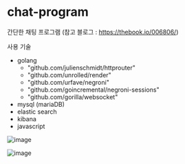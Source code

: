 # chat-program

간단한 채팅 프로그램
(참고 블로그 : https://thebook.io/006806/)

사용 기술
- golang
    - "github.com/julienschmidt/httprouter"
    - "github.com/unrolled/render"
    - "github.com/urfave/negroni"
    - "github.com/goincremental/negroni-sessions"
    - "github.com/gorilla/websocket"
- mysql (mariaDB)
- elastic search
- kibana
- javascript

![image](https://user-images.githubusercontent.com/46066397/115865647-93a21780-a473-11eb-948c-2ad62fdd5b07.png)

![image](https://user-images.githubusercontent.com/46066397/115865708-aae10500-a473-11eb-8cc3-fb5975593f67.png)

